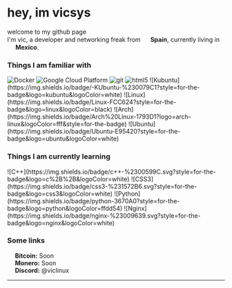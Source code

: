 <h1> hey, im vicsys </h1>

<p>welcome to my github page </br> I'm vic, a developer and networking freak from <img src="https://cdn-icons-png.flaticon.com/512/14009/14009944.png" width="15"/> <b>Spain</b>, currently living in <img src="https://cdn-icons-png.flaticon.com/512/14009/14009736.png" width="15"/> <b>Mexico</b>. </p>
<h3>Things I am familiar with</h3>
<p>
  <img alt="Docker" src="https://img.shields.io/badge/-Docker-46a2f1?style=flat-square&logo=docker&logoColor=white" />
  <img alt="Google Cloud Platform" src="https://img.shields.io/badge/-Google_Cloud_Platform-1a73e8?style=flat-square&logo=google-cloud&logoColor=white" />
  <img alt="git" src="https://img.shields.io/badge/-Git-F05032?style=flat-square&logo=git&logoColor=white" />
  <img alt="html5" src="https://img.shields.io/badge/-HTML5-E34F26?style=flat-square&logo=html5&logoColor=white" />
  ![Kubuntu](https://img.shields.io/badge/-KUbuntu-%230079C1?style=for-the-badge&logo=kubuntu&logoColor=white)
  ![Linux](https://img.shields.io/badge/Linux-FCC624?style=for-the-badge&logo=linux&logoColor=black)
  ![Arch](https://img.shields.io/badge/Arch%20Linux-1793D1?logo=arch-linux&logoColor=fff&style=for-the-badge)
  ![Ubuntu](https://img.shields.io/badge/Ubuntu-E95420?style=for-the-badge&logo=ubuntu&logoColor=white)
</p>

<h3>Things I am currently learning</h3>
<p>
  ![C++](https://img.shields.io/badge/c++-%2300599C.svg?style=for-the-badge&logo=c%2B%2B&logoColor=white)
  ![CSS3](https://img.shields.io/badge/css3-%231572B6.svg?style=for-the-badge&logo=css3&logoColor=white)
  ![Python](https://img.shields.io/badge/python-3670A0?style=for-the-badge&logo=python&logoColor=ffdd54)
  ![Nginx](https://img.shields.io/badge/nginx-%23009639.svg?style=for-the-badge&logo=nginx&logoColor=white)

</p>

<h3>Some links</h3>
<p>
<img src="https://cdn-icons-png.flaticon.com/512/5968/5968260.png" width="14"/> <b>Bitcoin:</b> Soon <br>
<img src="https://cdn-icons-png.flaticon.com/512/825/825487.png" width="14"/> <b>Monero:</b> Soon <br>
<img src="https://cdn-icons-png.flaticon.com/512/5968/5968756.png" width="14"/> <b>Discord:</b> @viclinux <br>
</p>

------------
